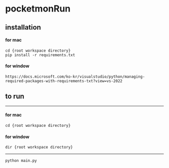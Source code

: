 # pocketmonRun

## installation

#### for mac
```
cd {root workspace directory}
pip install -r requirements.txt
```

#### for window
```
https://docs.microsoft.com/ko-kr/visualstudio/python/managing-required-packages-with-requirements-txt?view=vs-2022
```

## to run

--------------
#### for mac
```
cd {root workspace directory}
```

#### for window
```
dir {root workspace directory}
```
----------
```
python main.py
```




